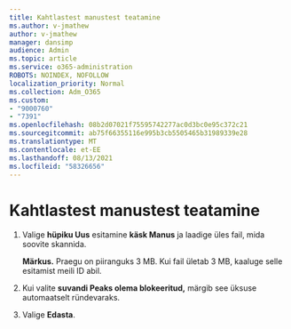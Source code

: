 ```yaml
---
title: Kahtlastest manustest teatamine
ms.author: v-jmathew
author: v-jmathew
manager: dansimp
audience: Admin
ms.topic: article
ms.service: o365-administration
ROBOTS: NOINDEX, NOFOLLOW
localization_priority: Normal
ms.collection: Adm_O365
ms.custom:
- "9000760"
- "7391"
ms.openlocfilehash: 08b2d07021f75595742277ac0d3bc0e95c372c21
ms.sourcegitcommit: ab75f66355116e995b3cb5505465b31989339e28
ms.translationtype: MT
ms.contentlocale: et-EE
ms.lasthandoff: 08/13/2021
ms.locfileid: "58326656"
---
```

# <a name="report-suspicious-attachments"></a>Kahtlastest manustest teatamine

1. Valige **hüpiku Uus** esitamine **käsk Manus** ja laadige üles fail, mida soovite skannida.
    
    **Märkus.** Praegu on piiranguks 3 MB. Kui fail ületab 3 MB, kaaluge selle esitamist meili ID abil.
2. Kui valite **suvandi Peaks olema blokeeritud,** märgib see üksuse automaatselt ründevaraks. 
3. Valige **Edasta**.

